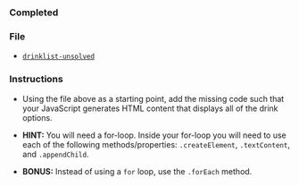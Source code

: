 ### Completed 

### File

* [`drinklist-unsolved`](Unsolved/drinklist-unsolved.html)

### Instructions

* Using the file above as a starting point, add the missing code such that your JavaScript generates HTML content that displays all of the drink options.

* **HINT:**  You will need a for-loop. Inside your for-loop you will need to use each of the following methods/properties: `.createElement`, `.textContent`, and `.appendChild`.

* **BONUS:** Instead of using a `for` loop, use the `.forEach` method.

